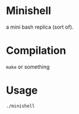 # Minishell

a mini bash replica (sort of).

# Compilation

`make`
or something

# Usage

`./minishell`

